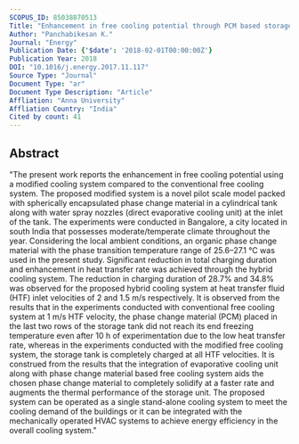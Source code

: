 ```yaml
---
SCOPUS_ID: 85038870513
Title: "Enhancement in free cooling potential through PCM based storage system integrated with direct evaporative cooling (DEC) unit"
Author: "Panchabikesan K."
Journal: "Energy"
Publication Date: {'$date': '2018-02-01T00:00:00Z'}
Publication Year: 2018
DOI: "10.1016/j.energy.2017.11.117"
Source Type: "Journal"
Document Type: "ar"
Document Type Description: "Article"
Affliation: "Anna University"
Affliation Country: "India"
Cited by count: 41
---
```


## Abstract
"The present work reports the enhancement in free cooling potential using a modified cooling system compared to the conventional free cooling system. The proposed modified system is a novel pilot scale model packed with spherically encapsulated phase change material in a cylindrical tank along with water spray nozzles (direct evaporative cooling unit) at the inlet of the tank. The experiments were conducted in Bangalore, a city located in south India that possesses moderate/temperate climate throughout the year. Considering the local ambient conditions, an organic phase change material with the phase transition temperature range of 25.6–27.1 °C was used in the present study. Significant reduction in total charging duration and enhancement in heat transfer rate was achieved through the hybrid cooling system. The reduction in charging duration of 28.7% and 34.8% was observed for the proposed hybrid cooling system at heat transfer fluid (HTF) inlet velocities of 2 and 1.5 m/s respectively. It is observed from the results that in the experiments conducted with conventional free cooling system at 1 m/s HTF velocity, the phase change material (PCM) placed in the last two rows of the storage tank did not reach its end freezing temperature even after 10 h of experimentation due to the low heat transfer rate, whereas in the experiments conducted with the modified free cooling system, the storage tank is completely charged at all HTF velocities. It is construed from the results that the integration of evaporative cooling unit along with phase change material based free cooling system aids the chosen phase change material to completely solidify at a faster rate and augments the thermal performance of the storage unit. The proposed system can be operated as a single stand-alone cooling system to meet the cooling demand of the buildings or it can be integrated with the mechanically operated HVAC systems to achieve energy efficiency in the overall cooling system."

